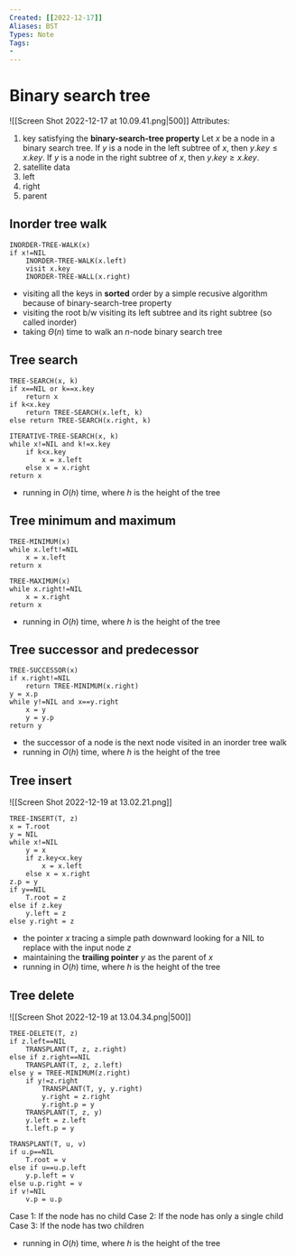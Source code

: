 ```yaml
---
Created: [[2022-12-17]]
Aliases: BST
Types: Note
Tags: 
- 
---
```

# Binary search tree
![[Screen Shot 2022-12-17 at 10.09.41.png|500]]
Attributes: 
1. key
   satisfying the **binary-search-tree property**
   Let $x$ be a node in a binary search tree. 
   If $y$ is a node in the left subtree of $x$, then $y.key\leq x.key$. 
   If $y$ is a node in the right subtree of $x$, then $y.key\geq x.key$. 
2. satellite data
3. left
4. right 
5. parent
## Inorder tree walk
```Pseudocode
INORDER-TREE-WALK(x)
if x!=NIL
	INORDER-TREE-WALK(x.left)
	visit x.key
	INORDER-TREE-WALL(x.right)
```
- visiting all the keys in **sorted** order by a simple recusive algorithm because of binary-search-tree property
- visiting the root b/w visiting its left subtree and its right subtree (so called inorder)
- taking $\Theta(n)$ time to walk an $n$-node binary search tree
## Tree search
```Pseudocode
TREE-SEARCH(x, k)
if x==NIL or k==x.key
	return x
if k<x.key
	return TREE-SEARCH(x.left, k)
else return TREE-SEARCH(x.right, k)

ITERATIVE-TREE-SEARCH(x, k)
while x!=NIL and k!=x.key
	if k<x.key
		x = x.left
	else x = x.right
return x
```
- running in $O(h)$ time, where $h$ is the height of the tree
## Tree minimum and maximum
```Pseudocode
TREE-MINIMUM(x)
while x.left!=NIL
	x = x.left
return x

TREE-MAXIMUM(x)
while x.right!=NIL
	x = x.right
return x
```
- running in $O(h)$ time, where $h$ is the height of the tree
## Tree successor and predecessor
```Pseudocode
TREE-SUCCESSOR(x)
if x.right!=NIL
	return TREE-MINIMUM(x.right)
y = x.p
while y!=NIL and x==y.right
	x = y
	y = y.p
return y
```
- the successor of a node is the next node visited in an inorder tree walk
- running in $O(h)$ time, where $h$ is the height of the tree
## Tree insert
![[Screen Shot 2022-12-19 at 13.02.21.png]]
```Pseudocode
TREE-INSERT(T, z)
x = T.root
y = NIL
while x!=NIL
	y = x
	if z.key<x.key
		x = x.left
	else x = x.right
z.p = y
if y==NIL
	T.root = z
else if z.key
	y.left = z
else y.right = z
```
- the pointer $x$ tracing a simple path downward looking for a NIL to replace with the input node $z$
- maintaining the **trailing pointer** $y$ as the parent of $x$
- running in $O(h)$ time, where $h$ is the height of the tree
## Tree delete
![[Screen Shot 2022-12-19 at 13.04.34.png|500]]
```Pseudocode
TREE-DELETE(T, z)
if z.left==NIL
	TRANSPLANT(T, z, z.right)
else if z.right==NIL
	TRANSPLANT(T, z, z.left)
else y = TREE-MINIMUM(z.right)
	if y!=z.right
		TRANSPLANT(T, y, y.right)
		y.right = z.right
		y.right.p = y
	TRANSPLANT(T, z, y)
	y.left = z.left
	t.left.p = y

TRANSPLANT(T, u, v)
if u.p==NIL
	T.root = v
else if u==u.p.left
	y.p.left = v
else u.p.right = v
if v!=NIL
	v.p = u.p
```
Case 1: If the node has no child
Case 2: If the node has only a single child
Case 3: If the node has two children
- running in $O(h)$ time, where $h$ is the height of the tree
